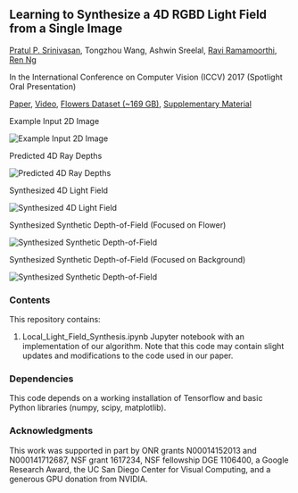 ## Learning to Synthesize a 4D RGBD Light Field from a Single Image

[Pratul P. Srinivasan](https://people.eecs.berkeley.edu/~pratul/), Tongzhou Wang, Ashwin Sreelal, [Ravi Ramamoorthi](http://cseweb.ucsd.edu/~ravir/), [Ren Ng](http://www.eecs.berkeley.edu/Faculty/Homepages/yirenng.html/)

In the International Conference on Computer Vision (ICCV) 2017 (Spotlight Oral Presentation)


[Paper](https://people.eecs.berkeley.edu/~pratul/ICCV17_LF_Synthesis.pdf), [Video](https://youtu.be/yLCvWoQLnms), [Flowers Dataset (~169 GB)](https://cseweb.ucsd.edu/~viscomp/projects/LF/papers/ICCV17/lfsyn/LF_Flowers_Dataset.tar.gz), [Supplementary Material](https://people.eecs.berkeley.edu/~pratul/ICCV17_LF_Synthesis_Supplementary.pdf)

Example Input 2D Image

![Example Input 2D Image](https://people.eecs.berkeley.edu/~pratul/lf_synthesis/central.png)

Predicted 4D Ray Depths

![Predicted 4D Ray Depths](https://people.eecs.berkeley.edu/~pratul/lf_synthesis/depth.gif)

Synthesized 4D Light Field

![Synthesized 4D Light Field](https://people.eecs.berkeley.edu/~pratul/lf_synthesis/pred.gif)

Synthesized Synthetic Depth-of-Field (Focused on Flower)

![Synthesized Synthetic Depth-of-Field](https://people.eecs.berkeley.edu/~pratul/lf_synthesis/full.png)


Synthesized Synthetic Depth-of-Field (Focused on Background)

![Synthesized Synthetic Depth-of-Field](https://people.eecs.berkeley.edu/~pratul/lf_synthesis/full2.png)

### Contents

This repository contains:
1) Local_Light_Field_Synthesis.ipynb Jupyter notebook with an implementation of our algorithm. Note that this code may contain slight updates and modifications to the code used in our paper.

### Dependencies

This code depends on a working installation of Tensorflow and basic Python libraries (numpy, scipy, matplotlib).

### Acknowledgments

This work was supported in part by ONR grants N00014152013 and N000141712687, NSF grant 1617234, NSF fellowship DGE 1106400, a Google Research Award, the UC San Diego Center for Visual Computing, and a generous GPU donation from NVIDIA.
